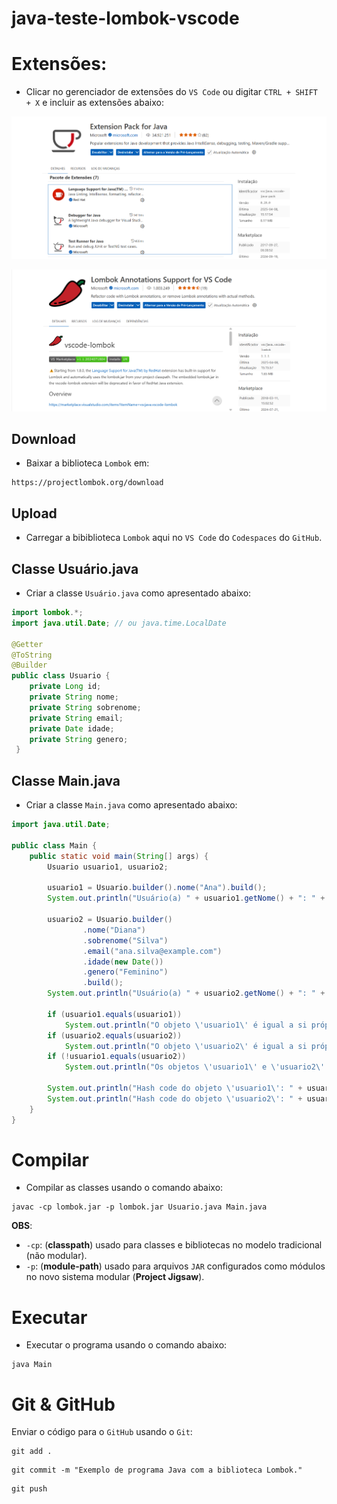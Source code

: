 # java-teste-lombok-vscode

# Extensões:
* Clicar no gerenciador de extensões do `VS Code` ou digitar `CTRL + SHIFT + X` e incluir as extensões abaixo:

![alt Extensao Java](extensaoJava.png)

![alt Extensao Lombok](extensaoLombok.png)

## Download
* Baixar a biblioteca `Lombok` em:
```
https://projectlombok.org/download
```
## Upload
* Carregar a bibiblioteca `Lombok` aqui no `VS Code` do `Codespaces` do `GitHub`.

## Classe Usuário.java
* Criar a classe `Usuário.java` como apresentado abaixo:

```java
import lombok.*;
import java.util.Date; // ou java.time.LocalDate

@Getter 
@ToString
@Builder
public class Usuario {    
    private Long id; 
    private String nome;
    private String sobrenome;
    private String email;
    private Date idade;
    private String genero;
 }
```

## Classe Main.java
* Criar a classe `Main.java` como apresentado abaixo:

```java
import java.util.Date;

public class Main {
    public static void main(String[] args) {
        Usuario usuario1, usuario2;
        
        usuario1 = Usuario.builder().nome("Ana").build();
        System.out.println("Usuário(a) " + usuario1.getNome() + ": " + usuario1.toString());

        usuario2 = Usuario.builder()
                .nome("Diana")
                .sobrenome("Silva")
                .email("ana.silva@example.com")
                .idade(new Date())
                .genero("Feminino")
                .build();
        System.out.println("Usuário(a) " + usuario2.getNome() + ": " + usuario2.toString());

        if (usuario1.equals(usuario1))
            System.out.println("O objeto \'usuario1\' é igual a si próprio!");
        if (usuario2.equals(usuario2))
            System.out.println("O objeto \'usuario2\' é igual a si próprio!");
        if (!usuario1.equals(usuario2))
            System.out.println("Os objetos \'usuario1\' e \'usuario2\' são diferentes!");

        System.out.println("Hash code do objeto \'usuario1\': " + usuario1.hashCode());
        System.out.println("Hash code do objeto \'usuario2\': " + usuario2.hashCode());
    }
}
```

# Compilar
* Compilar as classes usando o comando abaixo:
```
javac -cp lombok.jar -p lombok.jar Usuario.java Main.java 
```
__OBS__:
* `-cp`: (__classpath__) usado para classes e bibliotecas no modelo tradicional (não modular).
* `-p`: (__module-path__) usado para arquivos `JAR` configurados como módulos no novo sistema modular (__Project Jigsaw__).

# Executar
* Executar o programa usando o comando abaixo:
```
java Main
```

# Git & GitHub
Enviar o código para o `GitHub` usando o `Git`:
```
git add .
```

```
git commit -m "Exemplo de programa Java com a biblioteca Lombok."
```

```
git push
```
